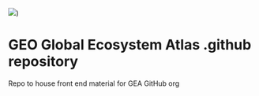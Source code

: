 ![](https://earthobservations.org/storage/app/resources/resize/400_0_0_0_auto/img_20e49191fd95e90e7a80d3f6e795558e.webp))

# GEO Global Ecosystem Atlas .github repository

Repo to house front end material for GEA GitHub org